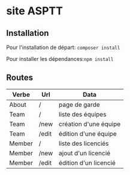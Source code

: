 # site ASPTT

## Installation
Pour l'installation de départ: `composer install`

Pour installer les dépendances:`npm install`


## Routes
Verbe | Url | Data
---  | --- | ---
About | / | page de garde
Team | / | liste des équipes
Team | /new | création d'une équipe
Team | /edit | édition d'une équipe
Member | / | liste des licenciés
Member | /new | ajout d'un licencié
Member | /edit | édition d'un licencié